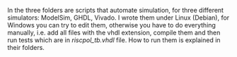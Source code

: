 In the three folders are scripts that automate simulation, for three different 
simulators: ModelSim, GHDL, Vivado. I wrote them under Linux (Debian), for 
Windows you can try to edit them, otherwise you have to do everything manually, 
i.e. add all files with the vhdl extension, compile them and then run tests 
which are in *riscpol_tb.vhdl* file. How to run them is explained in their 
folders.
